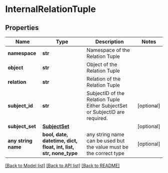 # InternalRelationTuple


## Properties
Name | Type | Description | Notes
------------ | ------------- | ------------- | -------------
**namespace** | **str** | Namespace of the Relation Tuple | 
**object** | **str** | Object of the Relation Tuple | 
**relation** | **str** | Relation of the Relation Tuple | 
**subject_id** | **str** | SubjectID of the Relation Tuple  Either SubjectSet or SubjectID are required. | [optional] 
**subject_set** | [**SubjectSet**](SubjectSet.md) |  | [optional] 
**any string name** | **bool, date, datetime, dict, float, int, list, str, none_type** | any string name can be used but the value must be the correct type | [optional]

[[Back to Model list]](../README.md#documentation-for-models) [[Back to API list]](../README.md#documentation-for-api-endpoints) [[Back to README]](../README.md)


